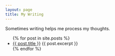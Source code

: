 ```yaml
---
layout: page
title: My Writing
---
```


<p>Sometimes writing helps me process my thoughts.</p>

<ul class="post_list">
  {% for post in site.posts %}
    <li>
      <a href="{{ post.url }}" class="post_link">{{ post.title }}</a>
      {{ post.excerpt }}
    </li>
  {% endfor %}
</ul>